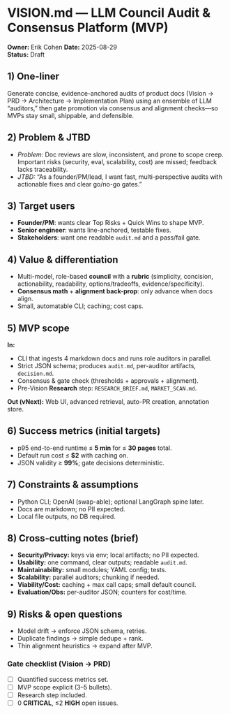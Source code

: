 # VISION.md — LLM Council Audit & Consensus Platform (MVP)

**Owner:** Erik Cohen 
**Date:** 2025-08-29  
**Status:** Draft

## 1) One-liner
Generate concise, evidence-anchored audits of product docs (Vision → PRD → Architecture → Implementation Plan) using an ensemble of LLM “auditors,” then gate promotion via consensus and alignment checks—so MVPs stay small, shippable, and defensible.

## 2) Problem & JTBD
- *Problem:* Doc reviews are slow, inconsistent, and prone to scope creep. Important risks (security, eval, scalability, cost) are missed; feedback lacks traceability.  
- *JTBD:* “As a founder/PM/lead, I want fast, multi-perspective audits with actionable fixes and clear go/no-go gates.”

## 3) Target users
- **Founder/PM**: wants clear Top Risks + Quick Wins to shape MVP.  
- **Senior engineer**: wants line-anchored, testable fixes.  
- **Stakeholders**: want one readable `audit.md` and a pass/fail gate.

## 4) Value & differentiation
- Multi-model, role-based **council** with a **rubric** (simplicity, concision, actionability, readability, options/tradeoffs, evidence/specificity).  
- **Consensus math** + **alignment back-prop**: only advance when docs align.  
- Small, automatable CLI; caching; cost caps.

## 5) MVP scope
**In:**  
- CLI that ingests 4 markdown docs and runs role auditors in parallel.  
- Strict JSON schema; produces `audit.md`, per-auditor artifacts, `decision.md`.  
- Consensus & gate check (thresholds + approvals + alignment).  
- Pre-Vision **Research** step: `RESEARCH_BRIEF.md`, `MARKET_SCAN.md`.

**Out (vNext):** Web UI, advanced retrieval, auto-PR creation, annotation store.

## 6) Success metrics (initial targets)
- p95 end-to-end runtime ≤ **5 min** for ≤ **30 pages** total.  
- Default run cost ≤ **$2** with caching on.  
- JSON validity ≥ **99%**; gate decisions deterministic.

## 7) Constraints & assumptions
- Python CLI; OpenAI (swap-able); optional LangGraph spine later.  
- Docs are markdown; no PII expected.  
- Local file outputs, no DB required.

## 8) Cross-cutting notes (brief)
- **Security/Privacy:** keys via env; local artifacts; no PII expected.  
- **Usability:** one command, clear outputs; readable `audit.md`.  
- **Maintainability:** small modules; YAML config; tests.  
- **Scalability:** parallel auditors; chunking if needed.  
- **Viability/Cost:** caching + max call caps; small default council.  
- **Evaluation/Obs:** per-auditor JSON; counters for cost/time.

## 9) Risks & open questions
- Model drift → enforce JSON schema, retries.  
- Duplicate findings → simple dedupe + rank.  
- Thin alignment heuristics → expand after MVP.

### Gate checklist (Vision → PRD)
- [ ] Quantified success metrics set.  
- [ ] MVP scope explicit (3–5 bullets).  
- [ ] Research step included.  
- [ ] 0 **CRITICAL**, ≤2 **HIGH** open issues.
